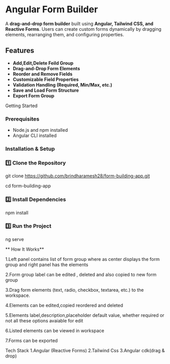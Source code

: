 #  Angular Form Builder

A **drag-and-drop form builder** built using **Angular, Tailwind CSS, and Reactive Forms**. Users can create custom forms dynamically by dragging elements, rearranging them, and configuring properties.

##  Features

-  **Add,Edit,Delete Feild Group**  
-  **Drag-and-Drop Form Elements**  
-  **Reorder and Remove Fields**  
-  **Customizable Field Properties**  
-  **Validation Handling (Required, Min/Max, etc.)**  
-  **Save and Load Form Structure**
-  **Export Form Group**



Getting Started


### Prerequisites
- Node.js and npm installed
- Angular CLI installed

### Installation & Setup

### 1️⃣ Clone the Repository
git clone https://github.com/brindharamesh28/form-building-app.git

cd form-building-app

### 2️⃣ Install Dependencies

npm install

### 3️⃣ Run the Project

   ng serve
   
** How It Works**

1.Left panel contains list of form group where as center displays the form group and right panel has the elements

2.Form group label can be edited , deleted and also copied to new form group

3.Drag form elements (text, radio, checkbox, textarea, etc.) to the workspace.

4.Elements can be edited,copied reordered and deleted 

5.Elements label,description,placeholder default value, whether required or not all these options avaiable for edit

6.Listed elements can be viewed in workspace

7.Forms can be exported

Tech Stack
 1.Angular (Reactive Forms)
 2.Tailwind Css
 3.Angular cdk(drag & drop)




